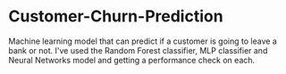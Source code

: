 # Customer-Churn-Prediction
Machine learning model that can predict if a customer is going to leave a bank or not. I've used the Random Forest classifier, MLP classifier and Neural Networks model and getting a performance check on each.
